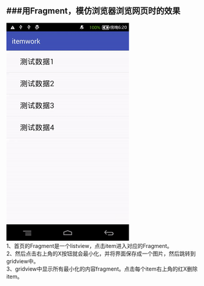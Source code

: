 ###用Fragment，模仿浏览器浏览网页时的效果
---  
![](https://github.com/lerendan/Fragment_GridView_Anim/blob/master/picture/first.gif)    
1、首页的Fragment是一个listview，点击item进入对应的Fragment。    
2、然后点击右上角的X按钮就会最小化，并将界面保存成一个图片，然后跳转到gridview中。    
3、gridview中显示所有最小化的内容fragment。点击每个item右上角的红X删除item。
